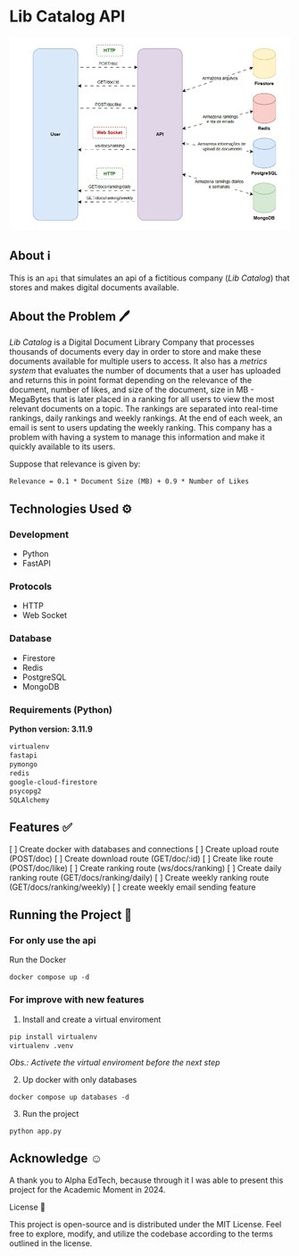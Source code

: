 # Lib Catalog API

![architecture](./.github/architecture.gif)

## About ℹ️

This is an `api` that simulates an api of a fictitious company (_Lib Catalog_) that stores and makes digital documents available.

## About the Problem 🖊️

_Lib Catalog_ is a Digital Document Library Company that processes thousands of documents every day in order to store and make these documents available for multiple users to access. It also has a _metrics system_ that evaluates the number of documents that a user has uploaded and returns this in point format depending on the relevance of the document, number of likes, and size of the document, size in MB - MegaBytes that is later placed in a ranking for all users to view the most relevant documents on a topic. The rankings are separated into real-time rankings, daily rankings and weekly rankings. At the end of each week, an email is sent to users updating the weekly ranking. This company has a problem with having a system to manage this information and make it quickly available to its users.

Suppose that relevance is given by:

```
Relevance = 0.1 * Document Size (MB) + 0.9 * Number of Likes
```

## Technologies Used ⚙️

### Development

* Python
* FastAPI

### Protocols

* HTTP
* Web Socket

### Database

* Firestore
* Redis
* PostgreSQL
* MongoDB

### Requirements (Python)

**Python version: 3.11.9**

```
virtualenv
fastapi
pymongo
redis
google-cloud-firestore
psycopg2
SQLAlchemy
```

## Features ✅

[ ] Create docker with databases and connections
[ ] Create upload route (POST/doc)
[ ] Create download route (GET/doc/:id)
[ ] Create like route (POST/doc/like)
[ ] Create ranking route (ws/docs/ranking)
[ ] Create daily ranking route (GET/docs/ranking/daily)
[ ] Create weekly ranking route (GET/docs/ranking/weekly)
[ ] create weekly email sending feature

## Running the Project 🏃

### For only use the api

Run the Docker

```shell
docker compose up -d
```

### For improve with new features

1. Install and create a virtual enviroment

```shell
pip install virtualenv
virtualenv .venv
```

_Obs.: Activete the virtual enviroment before the next step_

2. Up docker with only databases

```shell
docker compose up databases -d
```

3. Run the project

```shell
python app.py
```

## Acknowledge ☺️

A thank you to Alpha EdTech, because through it I was able to present this project for the Academic Moment in 2024.

License 📖

This project is open-source and is distributed under the MIT License. Feel free to explore, modify, and utilize the codebase according to the terms outlined in the license.